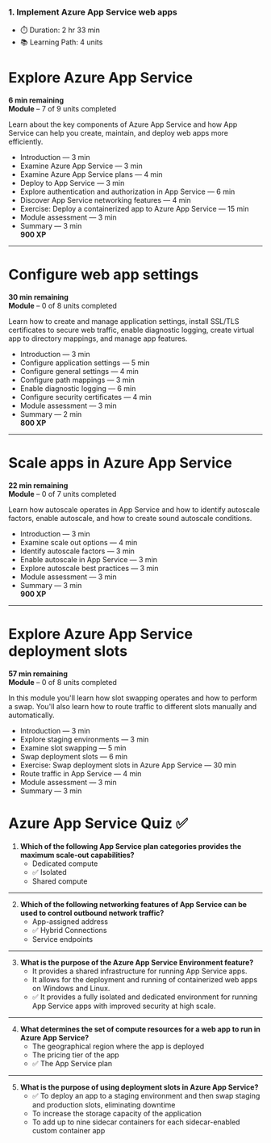### 1. Implement Azure App Service web apps
- ⏱️ Duration: 2 hr 33 min
- 📚 Learning Path: 4 units

# Explore Azure App Service
**6 min remaining**  
**Module** – 7 of 9 units completed  

Learn about the key components of Azure App Service and how App Service can help you create, maintain, and deploy web apps more efficiently.

- Introduction — 3 min  
- Examine Azure App Service — 3 min  
- Examine Azure App Service plans — 4 min  
- Deploy to App Service — 3 min  
- Explore authentication and authorization in App Service — 6 min  
- Discover App Service networking features — 4 min  
- Exercise: Deploy a containerized app to Azure App Service — 15 min  
- Module assessment — 3 min  
- Summary — 3 min  
**900 XP**

---

# Configure web app settings
**30 min remaining**  
**Module** – 0 of 8 units completed  

Learn how to create and manage application settings, install SSL/TLS certificates to secure web traffic, enable diagnostic logging, create virtual app to directory mappings, and manage app features.

- Introduction — 3 min  
- Configure application settings — 5 min  
- Configure general settings — 4 min  
- Configure path mappings — 3 min  
- Enable diagnostic logging — 6 min  
- Configure security certificates — 4 min  
- Module assessment — 3 min  
- Summary — 2 min  
**800 XP**

---

# Scale apps in Azure App Service
**22 min remaining**  
**Module** – 0 of 7 units completed  

Learn how autoscale operates in App Service and how to identify autoscale factors, enable autoscale, and how to create sound autoscale conditions.

- Introduction — 3 min  
- Examine scale out options — 4 min  
- Identify autoscale factors — 3 min  
- Enable autoscale in App Service — 3 min  
- Explore autoscale best practices — 3 min  
- Module assessment — 3 min  
- Summary — 3 min  
**900 XP**

---

# Explore Azure App Service deployment slots
**57 min remaining**  
**Module** – 0 of 8 units completed  

In this module you'll learn how slot swapping operates and how to perform a swap. You'll also learn how to route traffic to different slots manually and automatically.

- Introduction — 3 min  
- Explore staging environments — 3 min  
- Examine slot swapping — 5 min  
- Swap deployment slots — 6 min  
- Exercise: Swap deployment slots in Azure App Service — 30 min  
- Route traffic in App Service — 4 min  
- Module assessment — 3 min  
- Summary — 3 min  



# Azure App Service Quiz ✅

1. **Which of the following App Service plan categories provides the maximum scale-out capabilities?**  
   - Dedicated compute  
   - ✅ Isolated  
   - Shared compute  

---

2. **Which of the following networking features of App Service can be used to control outbound network traffic?**  
   - App-assigned address  
   - ✅ Hybrid Connections  
   -  Service endpoints  

---

3. **What is the purpose of the Azure App Service Environment feature?**  
   - It provides a shared infrastructure for running App Service apps.  
   - It allows for the deployment and running of containerized web apps on Windows and Linux.  
   - ✅ It provides a fully isolated and dedicated environment for running App Service apps with improved security at high scale.  

---

4. **What determines the set of compute resources for a web app to run in Azure App Service?**  
   - The geographical region where the app is deployed  
   - The pricing tier of the app  
   - ✅ The App Service plan  

---

5. **What is the purpose of using deployment slots in Azure App Service?**  
   - ✅ To deploy an app to a staging environment and then swap staging and production slots, eliminating downtime  
   - To increase the storage capacity of the application  
   - To add up to nine sidecar containers for each sidecar-enabled custom container app  
